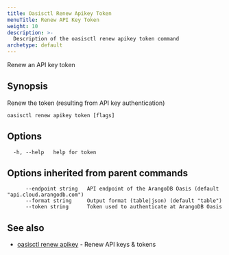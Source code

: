 ```yaml
---
title: Oasisctl Renew Apikey Token
menuTitle: Renew API Key Token
weight: 10
description: >-
  Description of the oasisctl renew apikey token command
archetype: default
---
```

Renew an API key token

## Synopsis

Renew the token (resulting from API key authentication)

```
oasisctl renew apikey token [flags]
```

## Options

```
  -h, --help   help for token
```

## Options inherited from parent commands

```
      --endpoint string   API endpoint of the ArangoDB Oasis (default "api.cloud.arangodb.com")
      --format string     Output format (table|json) (default "table")
      --token string      Token used to authenticate at ArangoDB Oasis
```

## See also

* [oasisctl renew apikey](renew-api-key.md)	 - Renew API keys & tokens

